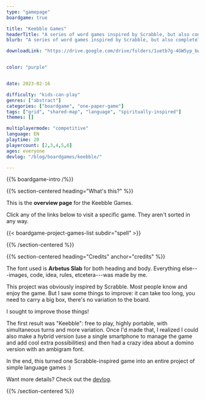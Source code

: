 ```yaml
---
type: "gamepage"
boardgame: true

title: "Keebble Games"
headerTitle: "A series of word games inspired by Scrabble, but also completely different."
blurb: "A series of word games inspired by Scrabble, but also completely different."

downloadLink: "https://drive.google.com/drive/folders/1uetb7g-4GW5yp_bwQyozFr_ktS2uU_ul"


color: "purple"


date: 2023-02-16

difficulty: "kids-can-play"
genres: ["abstract"]
categories: ["boardgame", "one-paper-game"]
tags: ["grid", "shared-map", "language", "spiritually-inspired"]
themes: []

multiplayermode: "competitive"
language: EN
playtime: 20
playercount: [2,3,4,5,6]
ages: everyone
devlog: "/blog/boardgames/keebble/"

---
```


{{% boardgame-intro /%}}

{{% section-centered heading="What's this?" %}}

This is the **overview page** for the Keebble Games.

Click any of the links below to visit a specific game. They aren't sorted in any way.

{{< boardgame-project-games-list subdir="spell" >}}

{{% /section-centered %}}

{{% section-centered heading="Credits" anchor="credits" %}}

The font used is **Arbetus Slab** for both heading and body. Everything else---images, code, idea, rules, etcetera---was made by me.

This project was obviously inspired by Scrabble. Most people know and enjoy the game. But I saw some things to improve: it can take too long, you need to carry a big box, there's no variation to the board. 

I sought to improve those things!

The first result was "Keebble": free to play, highly portable, with simultaneous turns and more variation. Once I'd made that, I realized I could also make a hybrid version (use a single smartphone to manage the game and add cool extra possibilities) and then had a crazy idea about a domino version with an ambigram font.

In the end, this turned one Scrabble-inspired game into an entire project of simple language games :)

Want more details? Check out the [devlog](/blog/boardgames/keebble/).

{{% /section-centered %}}